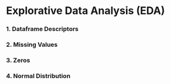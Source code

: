 # Explorative Data Analysis (EDA)
### 1. Dataframe Descriptors
### 2. Missing Values
### 3. Zeros
### 4. Normal Distribution
